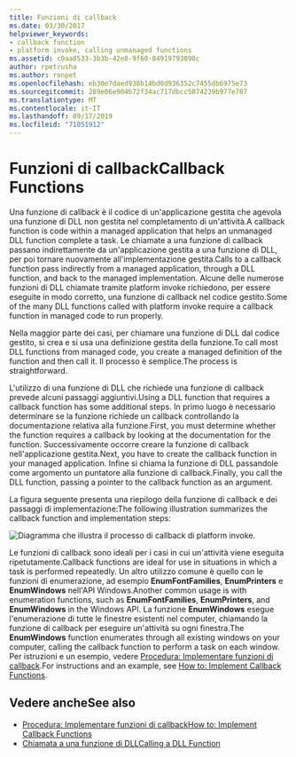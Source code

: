 ```yaml
---
title: Funzioni di callback
ms.date: 03/30/2017
helpviewer_keywords:
- callback function
- platform invoke, calling unmanaged functions
ms.assetid: c0aa8533-3b3b-42e8-9f60-84919793098c
author: rpetrusha
ms.author: ronpet
ms.openlocfilehash: eb30e7daed938b14bd0d936352c7455db6975e73
ms.sourcegitcommit: 289e06e904b72f34ac717dbcc5074239b977e707
ms.translationtype: MT
ms.contentlocale: it-IT
ms.lasthandoff: 09/17/2019
ms.locfileid: "71051912"
---
```

# <a name="callback-functions"></a><span data-ttu-id="e7c2c-102">Funzioni di callback</span><span class="sxs-lookup"><span data-stu-id="e7c2c-102">Callback Functions</span></span>
<span data-ttu-id="e7c2c-103">Una funzione di callback è il codice di un'applicazione gestita che agevola una funzione di DLL non gestita nel completamento di un'attività.</span><span class="sxs-lookup"><span data-stu-id="e7c2c-103">A callback function is code within a managed application that helps an unmanaged DLL function complete a task.</span></span> <span data-ttu-id="e7c2c-104">Le chiamate a una funzione di callback passano indirettamente da un'applicazione gestita a una funzione di DLL, per poi tornare nuovamente all'implementazione gestita.</span><span class="sxs-lookup"><span data-stu-id="e7c2c-104">Calls to a callback function pass indirectly from a managed application, through a DLL function, and back to the managed implementation.</span></span> <span data-ttu-id="e7c2c-105">Alcune delle numerose funzioni di DLL chiamate tramite platform invoke richiedono, per essere eseguite in modo corretto, una funzione di callback nel codice gestito.</span><span class="sxs-lookup"><span data-stu-id="e7c2c-105">Some of the many DLL functions called with platform invoke require a callback function in managed code to run properly.</span></span>  
  
 <span data-ttu-id="e7c2c-106">Nella maggior parte dei casi, per chiamare una funzione di DLL dal codice gestito, si crea e si usa una definizione gestita della funzione.</span><span class="sxs-lookup"><span data-stu-id="e7c2c-106">To call most DLL functions from managed code, you create a managed definition of the function and then call it.</span></span> <span data-ttu-id="e7c2c-107">Il processo è semplice.</span><span class="sxs-lookup"><span data-stu-id="e7c2c-107">The process is straightforward.</span></span>  
  
 <span data-ttu-id="e7c2c-108">L'utilizzo di una funzione di DLL che richiede una funzione di callback prevede alcuni passaggi aggiuntivi.</span><span class="sxs-lookup"><span data-stu-id="e7c2c-108">Using a DLL function that requires a callback function has some additional steps.</span></span> <span data-ttu-id="e7c2c-109">In primo luogo è necessario determinare se la funzione richiede un callback controllando la documentazione relativa alla funzione.</span><span class="sxs-lookup"><span data-stu-id="e7c2c-109">First, you must determine whether the function requires a callback by looking at the documentation for the function.</span></span> <span data-ttu-id="e7c2c-110">Successivamente occorre creare la funzione di callback nell'applicazione gestita.</span><span class="sxs-lookup"><span data-stu-id="e7c2c-110">Next, you have to create the callback function in your managed application.</span></span> <span data-ttu-id="e7c2c-111">Infine si chiama la funzione di DLL passandole come argomento un puntatore alla funzione di callback.</span><span class="sxs-lookup"><span data-stu-id="e7c2c-111">Finally, you call the DLL function, passing a pointer to the callback function as an argument.</span></span> 
 
 <span data-ttu-id="e7c2c-112">La figura seguente presenta una riepilogo della funzione di callback e dei passaggi di implementazione:</span><span class="sxs-lookup"><span data-stu-id="e7c2c-112">The following illustration summarizes the callback function and implementation steps:</span></span>  
  
 ![Diagramma che illustra il processo di callback di platform invoke.](./media/callback-functions/platform-invoke-callback-process.gif)  
  
 <span data-ttu-id="e7c2c-114">Le funzioni di callback sono ideali per i casi in cui un'attività viene eseguita ripetutamente.</span><span class="sxs-lookup"><span data-stu-id="e7c2c-114">Callback functions are ideal for use in situations in which a task is performed repeatedly.</span></span> <span data-ttu-id="e7c2c-115">Un altro utilizzo comune è quello con le funzioni di enumerazione, ad esempio **EnumFontFamilies**, **EnumPrinters** e **EnumWindows** nell'API Windows.</span><span class="sxs-lookup"><span data-stu-id="e7c2c-115">Another common usage is with enumeration functions, such as **EnumFontFamilies**, **EnumPrinters**, and **EnumWindows** in the Windows API.</span></span> <span data-ttu-id="e7c2c-116">La funzione **EnumWindows** esegue l'enumerazione di tutte le finestre esistenti nel computer, chiamando la funzione di callback per eseguire un'attività su ogni finestra.</span><span class="sxs-lookup"><span data-stu-id="e7c2c-116">The **EnumWindows** function enumerates through all existing windows on your computer, calling the callback function to perform a task on each window.</span></span> <span data-ttu-id="e7c2c-117">Per istruzioni e un esempio, vedere [Procedura: Implementare funzioni di callback](how-to-implement-callback-functions.md).</span><span class="sxs-lookup"><span data-stu-id="e7c2c-117">For instructions and an example, see [How to: Implement Callback Functions](how-to-implement-callback-functions.md).</span></span>  
  
## <a name="see-also"></a><span data-ttu-id="e7c2c-118">Vedere anche</span><span class="sxs-lookup"><span data-stu-id="e7c2c-118">See also</span></span>

- [<span data-ttu-id="e7c2c-119">Procedura: Implementare funzioni di callback</span><span class="sxs-lookup"><span data-stu-id="e7c2c-119">How to: Implement Callback Functions</span></span>](how-to-implement-callback-functions.md)
- [<span data-ttu-id="e7c2c-120">Chiamata a una funzione di DLL</span><span class="sxs-lookup"><span data-stu-id="e7c2c-120">Calling a DLL Function</span></span>](calling-a-dll-function.md)
